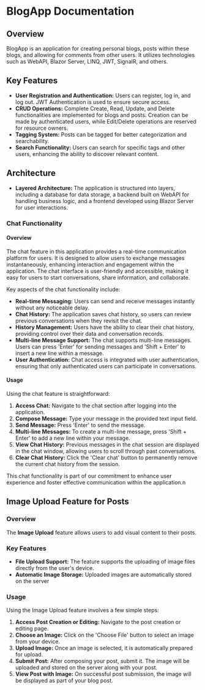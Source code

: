 # BlogApp Documentation

## Overview

BlogApp is an application for creating personal blogs, posts within these blogs, and allowing for comments from other users. It utilizes technologies such as WebAPI, Blazor Server, LINQ, JWT, SignalR, and others.

## Key Features

- **User Registration and Authentication:** Users can register, log in, and log out. JWT Authentication is used to ensure secure access.
- **CRUD Operations:** Complete Create, Read, Update, and Delete functionalities are implemented for blogs and posts. Creation can be made by authenticated users, while Edit/Delete operations are reserved for resource owners.
- **Tagging System:** Posts can be tagged for better categorization and searchability.
- **Search Functionality:** Users can search for specific tags and other users, enhancing the ability to discover relevant content.

## Architecture

- **Layered Architecture:** The application is structured into layers, including a database for data storage, a backend built on WebAPI for handling business logic, and a frontend developed using Blazor Server for user interactions.

### Chat Functionality

#### Overview

The chat feature in this application provides a real-time communication platform for users. It is designed to allow users to exchange messages instantaneously, enhancing interaction and engagement within the application. The chat interface is user-friendly and accessible, making it easy for users to start conversations, share information, and collaborate.

Key aspects of the chat functionality include:

- **Real-time Messaging:** Users can send and receive messages instantly without any noticeable delay.
- **Chat History:** The application saves chat history, so users can review previous conversations when they revisit the chat.
- **History Management:** Users have the ability to clear their chat history, providing control over their data and conversation records.
- **Multi-line Message Support:** The chat supports multi-line messages. Users can press 'Enter' for sending messages and 'Shift + Enter' to insert a new line within a message.
- **User Authentication:** Chat access is integrated with user authentication, ensuring that only authenticated users can participate in conversations.

#### Usage

Using the chat feature is straightforward:

1. **Access Chat:** Navigate to the chat section after logging into the application.
2. **Compose Message:** Type your message in the provided text input field.
3. **Send Message:** Press 'Enter' to send the message.
4. **Multi-line Messages:** To create a multi-line message, press 'Shift + Enter' to add a new line within your message.
5. **View Chat History:** Previous messages in the chat session are displayed in the chat window, allowing users to scroll through past conversations.
6. **Clear Chat History:** Click the 'Clear chat' button to permanently remove the current chat history from the session.

This chat functionality is part of our commitment to enhance user experience and foster effective communication within the application.n 

## Image Upload Feature for Posts

### Overview

The **Image Upload** feature allows users to add visual content to their posts. 

### Key Features

- **File Upload Support:** The feature supports the uploading of image files directly from the user's device.
- **Automatic Image Storage:** Uploaded images are automatically stored on the server

### Usage

Using the Image Upload feature involves a few simple steps:

1. **Access Post Creation or Editing:** Navigate to the post creation or editing page.
2. **Choose an Image:** Click on the 'Choose File' button to select an image from your device.
3. **Upload Image:** Once an image is selected, it is automatically prepared for upload.
4. **Submit Post:** After composing your post, submit it. The image will be uploaded and stored on the server along with your post.
5. **View Post with Image:** On successful post submission, the image will be displayed as part of your blog post.


